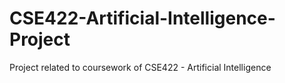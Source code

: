 # CSE422-Artificial-Intelligence-Project
Project related to coursework of CSE422 - Artificial Intelligence
